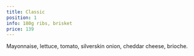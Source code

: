 ```yaml
---
title: Classic
position: 1
info: 180g ribs, brisket
price: 139
---
```


Mayonnaise, lettuce, tomato, silverskin onion, cheddar cheese, brioche.
